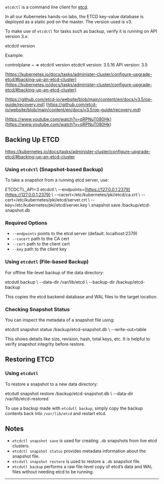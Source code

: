 
`etcdctl` is a command line client for [etcd](https://github.com/coreos/etcd).

In all our Kubernetes hands-on labs, the ETCD key-value database is deployed as a static pod on the master. The version used is v3.

To make use of `etcdctl` for tasks such as backup, verify it is running on API version 3.x:

etcdctl version

Example:

controlplane ~ ➜ etcdctl version etcdctl version: 3.5.16 API version: 3.5

[https://kubernetes.io/docs/tasks/administer-cluster/configure-upgrade-etcd/#backing-up-an-etcd-cluster](https://kubernetes.io/docs/tasks/administer-cluster/configure-upgrade-etcd/#backing-up-an-etcd-cluster) 

[https://github.com/etcd-io/website/blob/main/content/en/docs/v3.5/op-guide/recovery.md]
(https://github.com/etcd-io/website/blob/main/content/en/docs/v3.5/op-guide/recovery.md) 

[https://www.youtube.com/watch?v=qRPNuT080Hk]
(https://www.youtube.com/watch?v=qRPNuT080Hk)

## **Backing Up ETCD**

https://kubernetes.io/docs/tasks/administer-cluster/configure-upgrade-etcd/#backing-up-an-etcd-cluster

### Using `etcdctl` (Snapshot-based Backup)

To take a snapshot from a running etcd server, use:

ETCDCTL_API=3 etcdctl \ --endpoints=[https://127.0.0.1:2379](https://127.0.0.1:2379) \ --cacert=/etc/kubernetes/pki/etcd/ca.crt \ --cert=/etc/kubernetes/pki/etcd/server.crt \ --key=/etc/kubernetes/pki/etcd/server.key \ snapshot save /backup/etcd-snapshot.db

### Required Options

- `--endpoints` points to the etcd server (default: localhost:2379)
- `--cacert` path to the CA cert
- `--cert` path to the client cert
- `--key` path to the client key

### Using `etcdutl` (File-based Backup)

For offline file-level backup of the data directory:

etcdutl backup \ --data-dir /var/lib/etcd \ --backup-dir /backup/etcd-backup

This copies the etcd backend database and WAL files to the target location.

### Checking Snapshot Status

You can inspect the metadata of a snapshot file using:

etcdctl snapshot status /backup/etcd-snapshot.db \ --write-out=table

This shows details like size, revision, hash, total keys, etc. It is helpful to verify snapshot integrity before restore.

## **Restoring ETCD**

### Using `etcdutl`

To restore a snapshot to a new data directory:

etcdutl snapshot restore /backup/etcd-snapshot.db \ --data-dir /var/lib/etcd-restored

To use a backup made with `etcdutl backup`, simply copy the backup contents back into `/var/lib/etcd` and restart etcd.

## **Notes**

- `etcdctl snapshot save` is used for creating `.db` snapshots from live etcd clusters.
- `etcdctl snapshot status` provides metadata information about the snapshot file.
- `etcdutl snapshot restore` is used to restore a `.db` snapshot file.
- `etcdutl backup` performs a raw file-level copy of etcd’s data and WAL files without needing etcd to be running.


---
